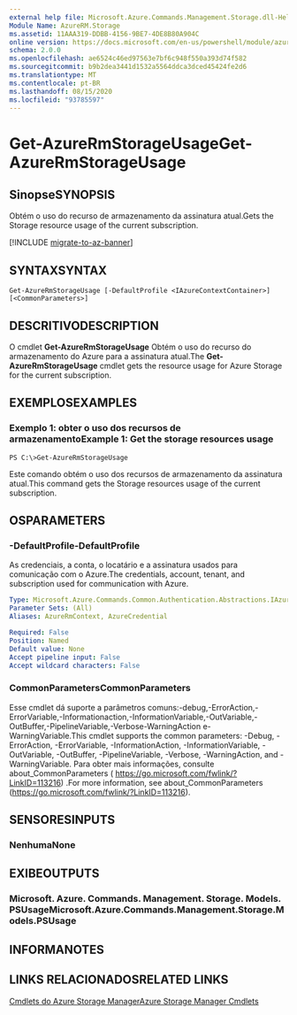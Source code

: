```yaml
---
external help file: Microsoft.Azure.Commands.Management.Storage.dll-Help.xml
Module Name: AzureRM.Storage
ms.assetid: 11AAA319-DDBB-4156-9BE7-4DE8B80A904C
online version: https://docs.microsoft.com/en-us/powershell/module/azurerm.storage/get-azurermstorageusage
schema: 2.0.0
ms.openlocfilehash: ae6524c46ed97563e7bf6c948f550a393d74f582
ms.sourcegitcommit: b9b2dea3441d1532a5564ddca3dced45424fe2d6
ms.translationtype: MT
ms.contentlocale: pt-BR
ms.lasthandoff: 08/15/2020
ms.locfileid: "93785597"
---
```

# <span data-ttu-id="85b78-101">Get-AzureRmStorageUsage</span><span class="sxs-lookup"><span data-stu-id="85b78-101">Get-AzureRmStorageUsage</span></span>

## <span data-ttu-id="85b78-102">Sinopse</span><span class="sxs-lookup"><span data-stu-id="85b78-102">SYNOPSIS</span></span>
<span data-ttu-id="85b78-103">Obtém o uso do recurso de armazenamento da assinatura atual.</span><span class="sxs-lookup"><span data-stu-id="85b78-103">Gets the Storage resource usage of the current subscription.</span></span>

[!INCLUDE [migrate-to-az-banner](../../includes/migrate-to-az-banner.md)]

## <span data-ttu-id="85b78-104">SYNTAX</span><span class="sxs-lookup"><span data-stu-id="85b78-104">SYNTAX</span></span>

```
Get-AzureRmStorageUsage [-DefaultProfile <IAzureContextContainer>] [<CommonParameters>]
```

## <span data-ttu-id="85b78-105">DESCRITIVO</span><span class="sxs-lookup"><span data-stu-id="85b78-105">DESCRIPTION</span></span>
<span data-ttu-id="85b78-106">O cmdlet **Get-AzureRmStorageUsage** Obtém o uso do recurso do armazenamento do Azure para a assinatura atual.</span><span class="sxs-lookup"><span data-stu-id="85b78-106">The **Get-AzureRmStorageUsage** cmdlet gets the resource usage for Azure Storage for the current subscription.</span></span>

## <span data-ttu-id="85b78-107">EXEMPLOS</span><span class="sxs-lookup"><span data-stu-id="85b78-107">EXAMPLES</span></span>

### <span data-ttu-id="85b78-108">Exemplo 1: obter o uso dos recursos de armazenamento</span><span class="sxs-lookup"><span data-stu-id="85b78-108">Example 1: Get the storage resources usage</span></span>
```
PS C:\>Get-AzureRmStorageUsage
```

<span data-ttu-id="85b78-109">Este comando obtém o uso dos recursos de armazenamento da assinatura atual.</span><span class="sxs-lookup"><span data-stu-id="85b78-109">This command gets the Storage resources usage of the current subscription.</span></span>

## <span data-ttu-id="85b78-110">OS</span><span class="sxs-lookup"><span data-stu-id="85b78-110">PARAMETERS</span></span>

### <span data-ttu-id="85b78-111">-DefaultProfile</span><span class="sxs-lookup"><span data-stu-id="85b78-111">-DefaultProfile</span></span>
<span data-ttu-id="85b78-112">As credenciais, a conta, o locatário e a assinatura usados para comunicação com o Azure.</span><span class="sxs-lookup"><span data-stu-id="85b78-112">The credentials, account, tenant, and subscription used for communication with Azure.</span></span>

```yaml
Type: Microsoft.Azure.Commands.Common.Authentication.Abstractions.IAzureContextContainer
Parameter Sets: (All)
Aliases: AzureRmContext, AzureCredential

Required: False
Position: Named
Default value: None
Accept pipeline input: False
Accept wildcard characters: False
```

### <span data-ttu-id="85b78-113">CommonParameters</span><span class="sxs-lookup"><span data-stu-id="85b78-113">CommonParameters</span></span>
<span data-ttu-id="85b78-114">Esse cmdlet dá suporte a parâmetros comuns:-debug,-ErrorAction,-ErrorVariable,-Informationaction,-InformationVariable,-OutVariable,-OutBuffer,-PipelineVariable,-Verbose-WarningAction e-WarningVariable.</span><span class="sxs-lookup"><span data-stu-id="85b78-114">This cmdlet supports the common parameters: -Debug, -ErrorAction, -ErrorVariable, -InformationAction, -InformationVariable, -OutVariable, -OutBuffer, -PipelineVariable, -Verbose, -WarningAction, and -WarningVariable.</span></span> <span data-ttu-id="85b78-115">Para obter mais informações, consulte about_CommonParameters ( https://go.microsoft.com/fwlink/?LinkID=113216) .</span><span class="sxs-lookup"><span data-stu-id="85b78-115">For more information, see about_CommonParameters (https://go.microsoft.com/fwlink/?LinkID=113216).</span></span>

## <span data-ttu-id="85b78-116">SENSORES</span><span class="sxs-lookup"><span data-stu-id="85b78-116">INPUTS</span></span>

### <span data-ttu-id="85b78-117">Nenhuma</span><span class="sxs-lookup"><span data-stu-id="85b78-117">None</span></span>

## <span data-ttu-id="85b78-118">EXIBE</span><span class="sxs-lookup"><span data-stu-id="85b78-118">OUTPUTS</span></span>

### <span data-ttu-id="85b78-119">Microsoft. Azure. Commands. Management. Storage. Models. PSUsage</span><span class="sxs-lookup"><span data-stu-id="85b78-119">Microsoft.Azure.Commands.Management.Storage.Models.PSUsage</span></span>

## <span data-ttu-id="85b78-120">INFORMA</span><span class="sxs-lookup"><span data-stu-id="85b78-120">NOTES</span></span>

## <span data-ttu-id="85b78-121">LINKS RELACIONADOS</span><span class="sxs-lookup"><span data-stu-id="85b78-121">RELATED LINKS</span></span>

[<span data-ttu-id="85b78-122">Cmdlets do Azure Storage Manager</span><span class="sxs-lookup"><span data-stu-id="85b78-122">Azure Storage Manager Cmdlets</span></span>](./AzureRM.Storage.md)


